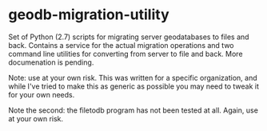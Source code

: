 # geodb-migration-utility

Set of Python (2.7) scripts for migrating server geodatabases to files and back. Contains a service for the actual migration operations and two command line utilities for converting from server to file and back. More documenation is pending.

Note: use at your own risk. This was written for a specific organization, and while I've tried to make this as generic as possible you may need to tweak it for your own needs. 

Note the second: the filetodb program has not been tested at all. Again, use at your own risk.